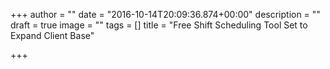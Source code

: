 +++
author = ""
date = "2016-10-14T20:09:36.874+00:00"
description = ""
draft = true
image = ""
tags = []
title = "Free Shift Scheduling Tool Set to Expand Client Base"

+++
